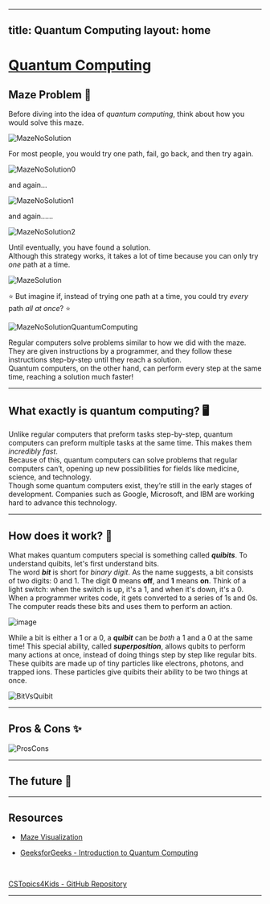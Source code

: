 ---
 title: Quantum Computing
 layout: home
 ---

# <ins> **Quantum Computing** </ins>


## Maze Problem 🧩

Before diving into the idea of *quantum computing*, think about how you would solve this maze.

![MazeNoSolution](https://github.com/user-attachments/assets/9a648135-2455-4c10-835f-4e88c5b4ee76)

For most people, you would try one path, fail, go back, and then try again.

![MazeNoSolution0](https://github.com/user-attachments/assets/ec16d53a-2428-47ca-a76d-2c68fab755ea)

and again...

![MazeNoSolution1](https://github.com/user-attachments/assets/6cb5b8b6-f534-4d68-82ae-12ee3f60995c)

and again......

![MazeNoSolution2](https://github.com/user-attachments/assets/a48e81c1-e7a2-40d5-9c96-ddf6915b697c)

Until eventually, you have found a solution. <br/>
Although this strategy works, it takes a lot of time because you can only try *one* path at a time.

![MazeSolution](https://github.com/user-attachments/assets/34fa7a46-7e3b-402e-b62d-ac3f325c409e)

⭐ But imagine if, instead of trying one path at a time, you could try *every* path *all at once*? ⭐

![MazeNoSolutionQuantumComputing](https://github.com/user-attachments/assets/da885acd-500b-4d1a-954a-3f6f4ed0498a)

Regular computers solve problems similar to how we did with the maze. They are given instructions by a programmer, and they follow these instructions step-by-step until they reach a solution. <br/>
Quantum computers, on the other hand, can perform every step at the same time, reaching a solution much faster!

_______________________________________________________________________________________________________________________________________________

## What exactly is quantum computing? 🖥️

Unlike regular computers that preform tasks step-by-step, quantum computers can preform multiple tasks at the same time. This makes them *incredibly fast*. <br/>
Because of this, quantum computers can solve problems that regular computers can’t, opening up new possibilities for fields like medicine, science, and technology. <br/>
Though some quantum computers exist, they’re still in the early stages of development. Companies such as Google, Microsoft, and IBM are working hard to advance this technology.

_______________________________________________________________________________________________________________________________________________

## How does it work? 🤔

What makes quantum computers special is something called ***quibits***. To understand quibits, let's first understand bits. <br/>
The word ***bit*** is short for *binary digit*. As the name suggests, a bit consists of two digits: 0 and 1. The digit **0** means **off**, and **1** means **on**. Think of a light switch: when the switch is up, it's a 1, and when it's down, it's a 0. <br/> 
When a programmer writes code, it gets converted to a series of 1s and 0s. The computer reads these bits and uses them to perform an action.

![image](https://github.com/user-attachments/assets/609b73a0-4cbb-46ed-a2a9-95761ea714ce)

While a bit is either a 1 or a 0, a ***quibit*** can be *both* a 1 and a 0 at the same time! This special ability, called ***superposition***, allows qubits to perform many actions at once, instead of doing things step by step like regular bits. These quibits are made up of tiny particles like electrons, photons, and trapped ions. These particles give quibits their ability to be two things at once.

![BitVsQuibit](https://github.com/user-attachments/assets/5b0f5b1e-e053-4d13-9f5b-e0b06b3c318f)

_______________________________________________________________________________________________________________________________________________

## Pros & Cons ✨

![ProsCons](https://github.com/user-attachments/assets/4cc7541e-ee8e-435b-a1cd-935d4f1715d3)

_______________________________________________________________________________________________________________________________________________

## The future 🚀   


_______________________________________________________________________________________________________________________________________________

## Resources
- [Maze Visualization]
- [GeeksforGeeks - Introduction to Quantum Computing]

   <br/>

[CSTopics4Kids - GitHub Repository]

----

[Maze Visualization]: https://youtube.com/shorts/JbkuqnqDKnE?si=6xV3VrsKE9a8E5w9
[GeeksforGeeks - Introduction to Quantum Computing]: https://www.geeksforgeeks.org/introduction-quantum-computing/
[CS Topics 4 Kids]: https://just-the-docs.github.io/just-the-docs/
[CSTopics4Kids - GitHub Repository]: https://github.com/JessWagner805/CSTopics4Kids
